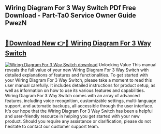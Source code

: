 ## Wiring Diagram For 3 Way Switch PDf Free Download - Part-Ta0 Service Owner Guide PwezN

# <h2><a href="http://dfj360b.blite.top/?on=Wiring+Diagram+For+3+Way+Switch">🔗Download New 👉🔴 Wiring Diagram For 3 Way Switch</a></h2>

[![Wiring Diagram For 3 Way Switch download](https://i.imgur.com/lujVjoI.png)](http://dfj360b.blite.top/?on=Wiring+Diagram+For+3+Way+Switch)
Unlocking Value This manual reveals the full value of your new Wiring Diagram For 3 Way Switch with detailed explanations of features and functionalities. To get started with your Wiring Diagram For 3 Way Switch, please take a moment to read this user manual carefully. It includes detailed instructions for product setup, as well as information on how to use its various features and capabilities. Wiring Diagram For 3 Way Switch comes with an array of advanced features, including voice recognition, customizable settings, multi-language support, and automatic backups, all accessible through the user interface. It's our hope that the Wiring Diagram For 3 Way Switch has been a helpful and user-friendly resource in helping you get started with your new product. Should you require any assistance or clarification, please do not hesitate to contact our customer support team.
